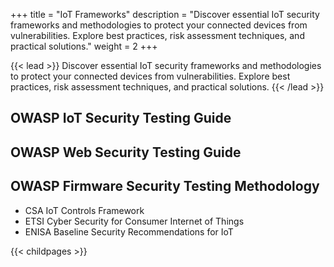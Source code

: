 +++
title = "IoT Frameworks"
description = "Discover essential IoT security frameworks and methodologies to protect your connected devices from vulnerabilities. Explore best practices, risk assessment techniques, and practical solutions."
weight = 2
+++


{{< lead >}}
Discover essential IoT security frameworks and methodologies to protect your connected devices from vulnerabilities. Explore best practices, risk assessment techniques, and practical solutions.
{{< /lead >}}



## OWASP IoT Security Testing Guide
## OWASP Web Security Testing Guide
## OWASP Firmware Security Testing Methodology



- CSA IoT Controls Framework
- ETSI Cyber Security for Consumer Internet of Things 
- ENISA Baseline Security Recommendations for IoT


{{< childpages >}}